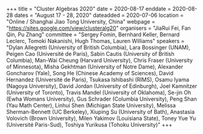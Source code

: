 +++
title = "Cluster Algebras 2020"
date = 2020-08-17
enddate = 2020-08-28
dates = "August 17 - 28, 2020"
dateadded = 2020-07-06
location = "Online / Shanghai Jiao Tong University, China"
webpage = "https://sites.google.com/view/clusteralg20"
organisers = "JiaRui Fei, Fan Qin, Pu Zhang"
committee = "Sergey Fomin, Bernhard Keller, Bernard Leclerc, Tomoki Nakanishi, Hugh Thomas, Lauren Williams"
speakers = "Dylan Allegretti (University of British Columbia), Lara Bossinger (UNAM), Peigen Cao (Université de Paris), Sabin Cautis (University of British Columbia), Man-Wai Cheung (Harvard University), Chris Fraser (University of Minnesota), Misha Gekhtman (University of Notre Dame), Alexander Goncharov (Yale), Song He (Chinese Academy of Sciences), David Hernandez (Université de Paris), Tsukasa Ishibashi (RIMS), Osamu Iyama (Nagoya University), David Jordan (University of Edinburgh), Joel Kamnitzer (University of Toronto), Travis Mandel (University of Oklahoma), Se-jin Oh (Ewha Womans University), Gus Schrader (Columbia University), Peng Shan (Yau Math Center), Linhui Shen (Michigan State University), Melissa Sherman-Bennett (UC Berkeley), Xiuping Su (University of Bath), Anastasia Volovich (Brown University), Milen Yakimov (Louisiana State), Toney Yue Yu (Université Paris-Sud), Toshiya Yurikusa (Tohoku University)"
+++
